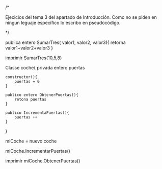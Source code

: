 /*

Ejecicios del tema 3 del apartado de Introducción.
Como no se piden en ningun leguaje especifico lo escribo en pseudocódigo.

*/

publica entero SumarTres( valor1, valor2, valor3){
	retorna valor1+valor2+valor3
}


imprimir SumarTres(10,5,8)



Classe coche{
	privada entero puertas
	
	constructor(){
		puertas = 0
	}

	publico entero ObtenerPuertas(){
		retona puertas
	}
	
	publico IncrementaPuertas(){
		puertas ++
	}

}

miCoche = nuevo coche

miCoche.IncrementarPuertas()

imprimir miCoche.ObtenerPuertas()



